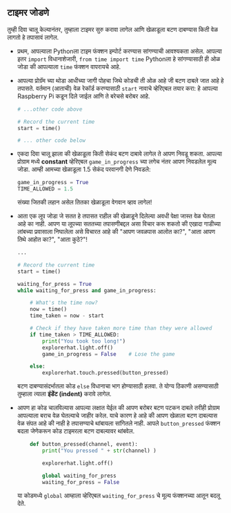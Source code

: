 ## टाइमर जोडणे

तुम्ही दिवा चालू केल्यानंतर, तुम्हाला टाइमर सुरु करावा लागेल आणि खेळाडूला बटण दाबण्यास किती वेळ लागतो हे तपासावं लागेल.

- प्रथम, आपल्याला Pythonला टाइम फंक्शन इम्पोर्ट करण्यास सांगण्याची आवश्यकता असेल. आपल्या इतर `import` विधानाशेजारी, `from time import time` Pythonला हे सांगण्यासाठी ही ओळ जोडा की आपल्याला `time` फंक्शन वापरायचे आहे.

- आपल्या प्रोग्रॅम च्या थोडा आधीच्या जागी पोहचा जिथे कोडची ती ओळ आहे जी बटण दाबले जात आहे हे तपासते. वर्तमान (आताची) वेळ रेकॉर्ड करण्यासाठी `start` नावाचे व्हेरिएबल तयार करा: हे आपल्या Raspberry Pi कडून दिले जाईल आणि ते बरेचसे बरोबर आहे.
    
    ```python
    # ...other code above
    
    # Record the current time
    start = time()
    
    # ... other code below
    
    ```

- एकदा दिवा चालू झाला की खेळाडूला किती सेकंद बटण दाबावे लागेल ते आपण निवडू शकता. आपल्‍या प्रोग्राम मध्ये **constant** व्हेरिएबल `game_in_progress` च्या लगेच नंतर आपण निवडलेल मूल्य जोडा. आम्ही आमच्या खेळाडूला 1.5 सेकंद परवानगी देणे निवडले:
    
    ```python
    game_in_progress = True
    TIME_ALLOWED = 1.5
    
    ```
    
    संख्या जितकी लहान असेल तितका खेळाडूला वेगवान व्हाव लागेल!

- आता एक लूप जोडा जे सतत हे तपासत राहील की खेळाडूने दिलेल्या अवधी पेक्षा जास्त वेळ घेतला आहे का नाही. आपण या लूपच्या सततच्या तपासणीबद्दल असा विचार करू शकतो की एखादा गाडीच्या लांबच्या प्रवासाला निघालेला असे विचारत आहे की "आपण जवळपास आलोत का?", "आता आपण तिथे आहोत का?", "आता कुठे?"!
    
    ```python
    ...
    
    # Record the current time
    start = time()
    
    waiting_for_press = True
    while waiting_for_press and game_in_progress:
    
        # What's the time now?
        now = time()
        time_taken = now - start
    
        # Check if they have taken more time than they were allowed
        if time_taken > TIME_ALLOWED:
            print("You took too long!")
            explorerhat.light.off()
            game_in_progress = False    # Lose the game
    
        else:
            explorerhat.touch.pressed(button_pressed)
    
    
    ```
    
    बटण दाबण्यासंदर्भातला कोड `else` विधानाचा भाग होण्यासाठी हलवा. ते योग्य ठिकाणी असण्यासाठी तुम्हाला त्याला **इंडेंट (indent)** करावे लागेल.

- आपण हा कोड चालविल्यास आपल्या लक्षात येईल की आपण बरोबर बटण पटकन दाबले तरीही प्रोग्राम आपल्याला बराच वेळ घेतल्याचे जाहीर करेल. याचे कारण हे आहे की आपण खेळाला बटण दाबल्यास वेळ संपत आहे की नाही हे तपासण्याचे थांबायला सांगितले नाही. आपले `button_pressed` फंक्शन बदला जेणेकरून कोड टाइमरला बटण दाबल्यावर थांबवेल.
    
    ```python
        def button_pressed(channel, event):
            print("You pressed " + str(channel) )
    
            explorerhat.light.off()
    
            global waiting_for_press
            waiting_for_press = False
    
    ```
    
    या कोडमध्ये `global` आम्हाला व्हेरिएबल `waiting_for_press` चे मूल्य फंक्शनच्या आतून बदलू देते.